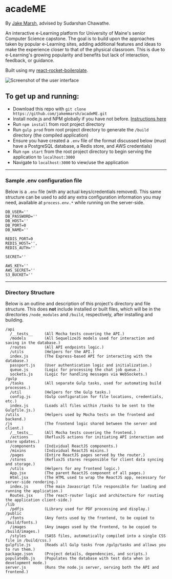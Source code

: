 acadeME
=======

By [Jake Marsh](http://jakemmarsh.com), advised by Sudarshan Chawathe.

An interactive e-Learning platform for University of Maine's senior Computer Science capstone. The goal is to build upon the approaches taken by popular e-Learning sites, adding additional features and ideas to make the experience closer to that of the physical classroom. This is due to e-Learning's growing popularity and benefits but lack of interaction, feedback, or guidance.

Built using my [react-rocket-boilerplate](https://github.com/jakemmarsh/react-rocket-boilerplate).

![Screenshot of the user interface](https://raw.githubusercontent.com/jakemmarsh/acadeME/master/screenshot.png)

## To get up and running:

- Download this repo with `git clone https://github.com/jakemmarsh/acadeME.git`
- Install node.js and NPM globally if you have not before. [Instructions here](http://blog.nodeknockout.com/post/65463770933/how-to-install-node-js-and-npm)
- Run `npm install` from root project directory
- Run `gulp prod` from root project directory to generate the `/build` directory (the compiled application)
- Ensure you have created a `.env` file of the format discussed below (must have a PostgreSQL database, a Redis store, and AWS credentials)
- Run `npm start` from the root project directory to begin serving the application to `localhost:3000`
- Navigate to `localhost:3000` to view/use the application

---

### Sample .env configuration file

Below is a `.env` file (with any actual keys/credentials removed). This same structure can be used to add any extra configuration information you may need, available at `process.env.*` while running on the server-side.

```
DB_USER=''
DB_PASSWORD=''
DB_HOST=''
DB_PORT=0
DB_NAME=''

REDIS_PORT=0
REDIS_HOST='',
REDIS_AUTH=''

SECRET=''

AWS_KEY=''
AWS_SECRET=''
S3_BUCKET=''
```

---

### Directory Structure

Below is an outline and description of this project's directory and file structure. This does **not** include installed or built files, which will be in the directories `/node_modules` and `/build`, respectively, after installing and building.

```
/api
  /__tests__     (All Mocha tests covering the API.)
  /models        (All SequelizeJS models used for interaction and saving in the database.)
  /routes        (All API endpoints logic.)
  /utils         (Helpers for the API.)
  index.js       (The Express-based API for interacting with the database.)
  passport.js    (User authentication logic and initialization.)
  queue.js       (Logic for processing the chat job queue.)
  sockets.js     (Logic for handling messages via WebSockets.)
/gulp
  /tasks         (All separate Gulp tasks, used for automating build processes.)
  /util          (Helpers for the Gulp tasks.)
  config.js      (Gulp configuration for file locations, credentials, etc.)
  index.js       (Loads all files within /tasks to be sent to the Gulpfile.js.)
/utils           (Helpers used by Mocha tests on the frontend and backend.)
/js              (The frontend logic shared between the server and client.)
  /__tests__     (All Mocha tests covering the frontend.)
  /actions       (RefluxJS actions for initiating API interaction and store updates.)
  /components    (Individual ReactJS components.)
  /mixins        (Individual ReactJS mixins.)
  /pages         (Entire ReactJS pages served by the router.)
  /stores        (RefluxJS stores responsible for client data syncing and storage.)
  /utils         (Helpers for any frontend logic.)
  App.jsx        (The parent ReactJS component of all pages.)
  Html.jsx       (The HTML used to wrap the ReactJS app, necessary for server-side rendering.)
  index.js       (The main Javascript file responsible for loading and running the application.)
  Routes.jsx     (The react-router logic and architecture for routing the application client-side.)
/lib
  /pdfjs         (Library used for PDF processing and display.)
/public
  /fonts         (Any fonts used by the frontend, to be copied to /build/fonts.)
  /images        (Any images used by the frontend, to be copied to /build/images.)
  /styles        (SASS files, automatically compiled into a single CSS file in /build/css.)
gulpfile.js      (Reads all Gulp tasks from /gulp/tasks and allows you to run them.)
package.json     (Project details, dependencies, and scripts.)
populateDb.js    (Populates the database with test data when in development mode.)
server.js        (Runs the node.js server, serving both the API and frontend.)
```